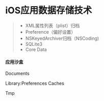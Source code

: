 # iOS应用数据存储技术

> * XML属性列表（plist）归档
> * Preference（偏好设置）
> * NSKeyedArchiver归档（NSCoding\)
> * SQLite3
> * Core Data





#### 应用沙盒



Documents

Library:Preferences Caches

Tmp


